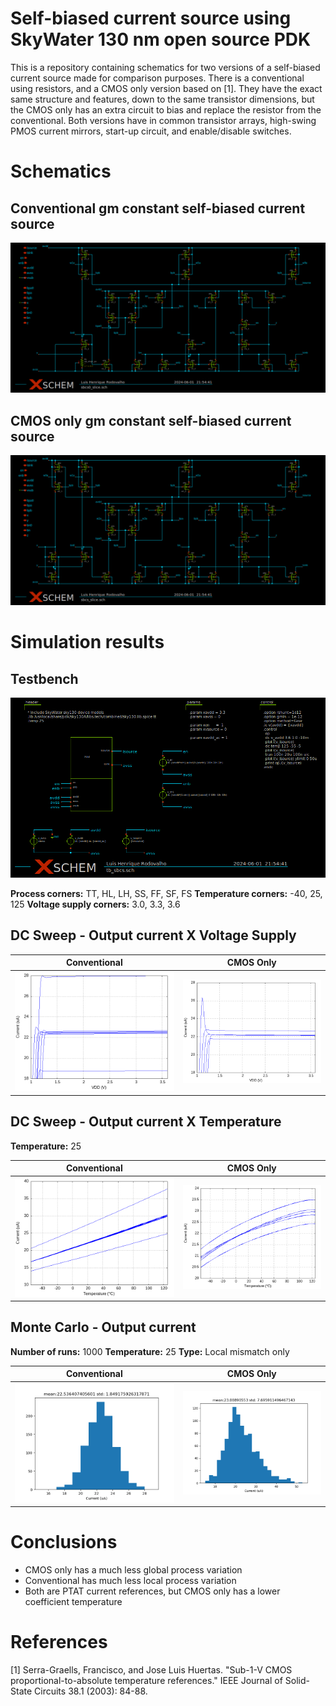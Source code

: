 # Self-biased current source using SkyWater 130 nm open source PDK
This is a repository containing schematics for two versions of a self-biased current source made for comparison purposes. There is a conventional using resistors, and a CMOS only version based on [1]. They have the exact same structure and features, down to the same transistor dimensions, but the CMOS only has an extra circuit to bias and replace the resistor from the conventional. Both versions have in common transistor arrays, high-swing PMOS current mirrors, start-up circuit, and enable/disable switches.

# Schematics
## Conventional gm constant self-biased current source
![sbcs0](xschem/sbcs0_slice.png)

## CMOS only gm constant self-biased current source
![sbcs](xschem/sbcs_slice.png)

# Simulation results

## Testbench
![sbcs](xschem/tb_sbcs.png)

**Process corners:** TT, HL, LH, SS, FF, SF, FS
**Temperature corners:** -40, 25, 125
**Voltage supply corners:** 3.0, 3.3, 3.6

## DC Sweep - Output current X Voltage Supply
| Conventional | CMOS Only |
| ------------ | --------- |
| ![sbcs0](ngspice/tb_sbcs0_dc_vsweep/plots/io.png) | ![sbcs0](ngspice/tb_sbcs_dc_vsweep/plots/io.png) |

## DC Sweep - Output current X Temperature
**Temperature:** 25

| Conventional | CMOS Only |
| ------------ | --------- |
| ![sbcs0](ngspice/tb_sbcs0_dc_tsweep/plots/io.png) | ![sbcs0](ngspice/tb_sbcs_dc_tsweep/plots/io.png) |

## Monte Carlo - Output current
**Number of runs:** 1000
**Temperature:** 25
**Type:** Local mismatch only

| Conventional | CMOS Only |
| ------------ | --------- |
| ![sbcs0](ngspice/tb_sbcs0_mc/plots/tb_sbcs0_mc.png) | ![sbcs0](ngspice/tb_sbcs_mc/plots/tb_sbcs_mc.png) |

# Conclusions
- CMOS only has a much less global process variation
- Conventional has much less local process variation
- Both are PTAT current references, but CMOS only has a lower coefficient temperature

# References
[1] Serra-Graells, Francisco, and Jose Luis Huertas. "Sub-1-V CMOS proportional-to-absolute temperature references." IEEE Journal of Solid-State Circuits 38.1 (2003): 84-88.
